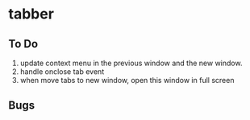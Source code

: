 # tabber

## To Do
1. update context menu in the previous window and the new window.
2. handle onclose tab event
3. when move tabs to new window, open this window in full screen


## Bugs